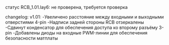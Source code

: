  статус RCB_1.01.lay6: не проверена, требуется проверка

 changelog:
 v1.01:
 -Увеличено расстояние между входными и выходными отверстиями 4-pin
 -Надписи задней стороны RCB отзеркалены
 -Сдвинут конденсатор для обеспечения доступа ко второму разъёму 3-pin
 -Добавлены диоды на входные PWM-линии для обеспечения безопасности матплаты
